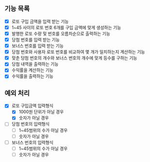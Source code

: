 ## 기능 목록

- [x] 로또 구입 금액을 입력 받는 기능
- [x] 1~45 사이의 로또 번호 6개를 구입 금액에 맞게 생성하는 기능
- [x] 발행한 로또 수량 및 번호를 오름차순으로 출력하는 기능 
- [x] 당첨 번호를 입력 받는 기능
- [x] 보너스 번호를 입력 받는 기능
- [x] 당첨 번호와 사용자 로또 번호를 비교하여 몇 개가 일치하는지 계산하는 기능
- [x] 맞춘 당첨 번호의 개수와 보너스 번호의 개수에 맞게 등수를 구하는 기능  
- [x] 당첨 내역을 출력하는 기능
- [x] 수익률을 계산하는 기능  
- [x] 수익률을 출력하는 기능  

## 예외 처리

- [x] 로또 구입금액 입력형식  
  - [x] 1000원 단위가 아닐 경우
  - [x] 숫자가 아닐 경우

- [ ] 당첨 번호의 입력형식  
  - [ ] 1~45범위의 수가 아닐 경우
  - [ ] 숫자가 아닐 경우
    
- [ ] 보너스 번호의 입력형식  
  - [ ] 1~45범위의 수가 아닐 경우
  - [ ] 숫자가 아닐 경우